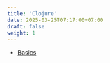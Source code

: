 ```yaml
---
title: 'Clojure'
date: 2025-03-25T07:17:00+07:00
draft: false
weight: 1
---
```


- [Basics](./basics)
